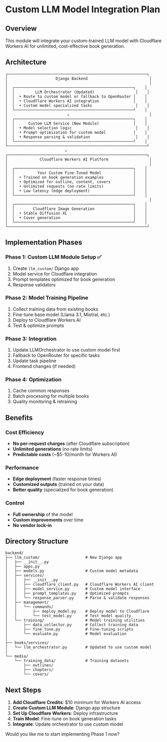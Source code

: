 # Custom LLM Model Integration Plan

## Overview
This module will integrate your custom-trained LLM model with Cloudflare Workers AI for unlimited, cost-effective book generation.

## Architecture

```
┌─────────────────────────────────────────────────────────────┐
│                     Django Backend                           │
│                                                              │
│  ┌────────────────────────────────────────────────────┐    │
│  │         LLM Orchestrator (Updated)                  │    │
│  │  • Route to custom model or fallback to OpenRouter │    │
│  │  • Cloudflare Workers AI integration               │    │
│  │  • Custom model specialized tasks                   │    │
│  └────────────────────────────────────────────────────┘    │
│                          ↓                                   │
│  ┌────────────────────────────────────────────────────┐    │
│  │      Custom LLM Service (New Module)               │    │
│  │  • Model selection logic                            │    │
│  │  • Prompt optimization for custom model            │    │
│  │  • Response parsing & validation                    │    │
│  └────────────────────────────────────────────────────┘    │
└─────────────────────────────────────────────────────────────┘
                          ↓
┌─────────────────────────────────────────────────────────────┐
│              Cloudflare Workers AI Platform                  │
│                                                              │
│  ┌────────────────────────────────────────────────────┐    │
│  │          Your Custom Fine-Tuned Model              │    │
│  │  • Trained on book generation examples             │    │
│  │  • Optimized for outline, content, covers          │    │
│  │  • Unlimited requests (no rate limits)             │    │
│  │  • Low latency (edge deployment)                   │    │
│  └────────────────────────────────────────────────────┘    │
│                                                              │
│  ┌────────────────────────────────────────────────────┐    │
│  │        Cloudflare Image Generation                 │    │
│  │  • Stable Diffusion XL                             │    │
│  │  • Cover generation                                │    │
│  └────────────────────────────────────────────────────┘    │
└─────────────────────────────────────────────────────────────┘
```

## Implementation Phases

### Phase 1: Custom LLM Module Setup ✅
1. Create `llm_custom/` Django app
2. Model service for Cloudflare integration
3. Prompt templates optimized for book generation
4. Response validators

### Phase 2: Model Training Pipeline
1. Collect training data from existing books
2. Fine-tune base model (Llama 3.1, Mistral, etc.)
3. Deploy to Cloudflare Workers AI
4. Test & optimize prompts

### Phase 3: Integration
1. Update LLMOrchestrator to use custom model first
2. Fallback to OpenRouter for specific tasks
3. Update task pipeline
4. Frontend changes (if needed)

### Phase 4: Optimization
1. Cache common responses
2. Batch processing for multiple books
3. Quality monitoring & retraining

## Benefits

### Cost Efficiency
- **No per-request charges** (after Cloudflare subscription)
- **Unlimited generations** (no rate limits)
- **Predictable costs** (~$5-10/month for Workers AI)

### Performance
- **Edge deployment** (faster response times)
- **Customized outputs** (trained on your data)
- **Better quality** (specialized for book generation)

### Control
- **Full ownership** of the model
- **Custom improvements** over time
- **No vendor lock-in**

## Directory Structure

```
backend/
├── llm_custom/                    # New Django app
│   ├── __init__.py
│   ├── apps.py
│   ├── models.py                  # Custom model metadata
│   ├── services/
│   │   ├── __init__.py
│   │   ├── cloudflare_client.py   # Cloudflare Workers AI client
│   │   ├── model_service.py       # Custom model interface
│   │   ├── prompt_templates.py    # Optimized prompts
│   │   └── response_parser.py     # Parse & validate responses
│   ├── management/
│   │   └── commands/
│   │       ├── deploy_model.py    # Deploy model to Cloudflare
│   │       └── test_model.py      # Test model quality
│   └── training/                  # Model training utilities
│       ├── data_collector.py      # Collect training data
│       ├── fine_tune.py           # Fine-tuning scripts
│       └── evaluate.py            # Model evaluation
│
├── books/services/
│   └── llm_orchestrator.py        # Updated to use custom model
│
└── media/
    └── training_data/             # Training datasets
        ├── outlines/
        ├── chapters/
        └── covers/
```

## Next Steps

1. **Add Cloudflare Credits**: $10 minimum for Workers AI access
2. **Create Custom LLM Module**: Django app structure
3. **Set Up Cloudflare Workers**: Deploy infrastructure
4. **Train Model**: Fine-tune on book generation tasks
5. **Integrate**: Update orchestrator to use custom model

Would you like me to start implementing Phase 1 now?
